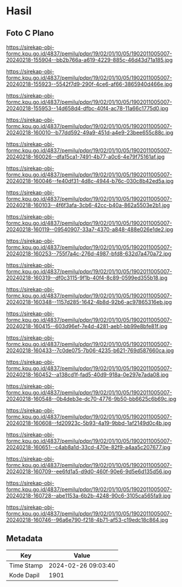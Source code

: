 # Hasil

## Foto C Plano

https://sirekap-obj-formc.kpu.go.id/4837/pemilu/pdpr/19/02/01/10/05/1902011005007-20240218-155904--bb2b766a-a619-4229-885c-46d43d71a185.jpg

https://sirekap-obj-formc.kpu.go.id/4837/pemilu/pdpr/19/02/01/10/05/1902011005007-20240218-155923--5542f7d9-290f-4ce6-af66-3865940d466e.jpg

https://sirekap-obj-formc.kpu.go.id/4837/pemilu/pdpr/19/02/01/10/05/1902011005007-20240218-155953--14d658d4-dfbc-40f4-ac78-11a66c1775d0.jpg

https://sirekap-obj-formc.kpu.go.id/4837/pemilu/pdpr/19/02/01/10/05/1902011005007-20240218-160010--b77dd592-49a9-451d-a4e9-23bee655c88c.jpg

https://sirekap-obj-formc.kpu.go.id/4837/pemilu/pdpr/19/02/01/10/05/1902011005007-20240218-160026--dfa15ca1-7491-4b77-a0c6-4e79f75161af.jpg

https://sirekap-obj-formc.kpu.go.id/4837/pemilu/pdpr/19/02/01/10/05/1902011005007-20240218-160046--fe40df31-4d8c-4944-b76c-030c8b42ed5a.jpg

https://sirekap-obj-formc.kpu.go.id/4837/pemilu/pdpr/19/02/01/10/05/1902011005007-20240218-160103--4f6f3afa-3cb6-42cc-b40a-862a5503e2b1.jpg

https://sirekap-obj-formc.kpu.go.id/4837/pemilu/pdpr/19/02/01/10/05/1902011005007-20240218-160119--09540907-33a7-4370-a848-488e026e1de2.jpg

https://sirekap-obj-formc.kpu.go.id/4837/pemilu/pdpr/19/02/01/10/05/1902011005007-20240218-160253--755f7a4c-276d-4987-bfd8-632d7a470a72.jpg

https://sirekap-obj-formc.kpu.go.id/4837/pemilu/pdpr/19/02/01/10/05/1902011005007-20240218-160319--df0c3115-9f1b-40f4-8c89-0599ed355b18.jpg

https://sirekap-obj-formc.kpu.go.id/4837/pemilu/pdpr/19/02/01/10/05/1902011005007-20240218-160348--1157d285-1642-4b8d-92b6-ac97865316eb.jpg

https://sirekap-obj-formc.kpu.go.id/4837/pemilu/pdpr/19/02/01/10/05/1902011005007-20240218-160415--603d96ef-7e4d-4281-aeb1-bb99e8bfe81f.jpg

https://sirekap-obj-formc.kpu.go.id/4837/pemilu/pdpr/19/02/01/10/05/1902011005007-20240218-160433--7c0de075-7b06-4235-b621-769d587660ca.jpg

https://sirekap-obj-formc.kpu.go.id/4837/pemilu/pdpr/19/02/01/10/05/1902011005007-20240218-160452--a138cd1f-fad5-40d9-918a-0e297e7ada08.jpg

https://sirekap-obj-formc.kpu.go.id/4837/pemilu/pdpr/19/02/01/10/05/1902011005007-20240218-160548--0b4deb3e-dc70-4776-9b50-bb6625c6b69c.jpg

https://sirekap-obj-formc.kpu.go.id/4837/pemilu/pdpr/19/02/01/10/05/1902011005007-20240218-160608--fd20923c-5b93-4a19-9bbd-1af2149d0c4b.jpg

https://sirekap-obj-formc.kpu.go.id/4837/pemilu/pdpr/19/02/01/10/05/1902011005007-20240218-160651--c4ab8a1d-33cd-470e-82f9-a4aa5c207677.jpg

https://sirekap-obj-formc.kpu.go.id/4837/pemilu/pdpr/19/02/01/10/05/1902011005007-20240218-160709--ee6fd1a5-d9d0-460f-90e6-9d5e6d135d56.jpg

https://sirekap-obj-formc.kpu.go.id/4837/pemilu/pdpr/19/02/01/10/05/1902011005007-20240218-160728--abe1153a-6b2b-4248-90c6-3105ca565fa9.jpg

https://sirekap-obj-formc.kpu.go.id/4837/pemilu/pdpr/19/02/01/10/05/1902011005007-20240218-160746--96a6e790-f218-4b71-af53-c19edc18c864.jpg


## Metadata

| Key        | Value               |
| ---------- | ------------------- |
| Time Stamp | 2024-02-26 09:03:40 |
| Kode Dapil | 1901                |



